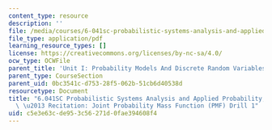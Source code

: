 ```yaml
---
content_type: resource
description: ''
file: /media/courses/6-041sc-probabilistic-systems-analysis-and-applied-probability-fall-2013/c5e3e63cde953c56271d0fae394608f4_MIT6_041SCF13_Joint_PMF_Drill1_300k.pdf
file_type: application/pdf
learning_resource_types: []
license: https://creativecommons.org/licenses/by-nc-sa/4.0/
ocw_type: OCWFile
parent_title: 'Unit I: Probability Models And Discrete Random Variables '
parent_type: CourseSection
parent_uid: 0bc3541c-d753-28f5-062b-51cb6d40538d
resourcetype: Document
title: "6.041SC Probabilistic Systems Analysis and Applied Probability, Fall 2013Transcript\
  \ \u2013 Recitation: Joint Probability Mass Function (PMF) Drill 1"
uid: c5e3e63c-de95-3c56-271d-0fae394608f4
---
```

